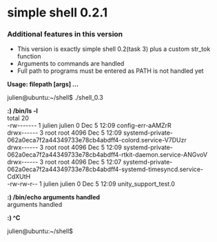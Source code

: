 # simple shell 0.2.1

### Additional features in this version 
* This version is exactly simple shell 0.2(task 3) plus a custom str_tok function
* Arguments to commands are handled
* Full path to programs must be entered as PATH is not handled yet

**Usage: filepath [args] ...**

julien@ubuntu:\~/shell$ ./shell_0.3

**:) /bin/ls -l**  
total 20  
-rw------- 1 julien julien    0 Dec  5 12:09 config-err-aAMZrR  
drwx------ 3 root   root   4096 Dec  5 12:09 systemd-private-062a0eca7f2a44349733e78cb4abdff4-colord.service-V7DUzr  
drwx------ 3 root   root   4096 Dec  5 12:09 systemd-private-062a0eca7f2a44349733e78cb4abdff4-rtkit-daemon.service-ANGvoV  
drwx------ 3 root   root   4096 Dec  5 12:07 systemd-private-062a0eca7f2a44349733e78cb4abdff4-systemd-timesyncd.service-CdXUtH  
-rw-rw-r-- 1 julien julien    0 Dec  5 12:09 unity_support_test.0  

**:) /bin/echo arguments handled**  
arguments handled

**:) ^C**

julien@ubuntu:\~/shell$ 
